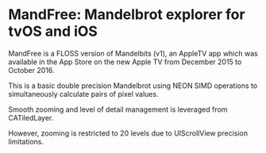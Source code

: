 # MandFree: Mandelbrot explorer for tvOS and iOS

MandFree is a FLOSS version of Mandelbits (v1), an AppleTV app which was available in the App Store on the new Apple TV from December 2015 to October 2016.

This is a basic double precision Mandelbrot using NEON SIMD operations to simultaneously calculate pairs of pixel values.

Smooth zooming and level of detail management is leveraged from CATiledLayer.

However, zooming is restricted to 20 levels due to UIScrollView precision limitations.
